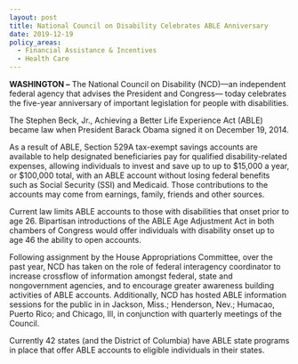 ```yaml
---
layout: post
title: National Council on Disability Celebrates ABLE Anniversary
date: 2019-12-19
policy_areas:
  - Financial Assistance & Incentives
  - Health Care
---
```

**WASHINGTON –** The National Council on Disability (NCD)—an independent federal agency that advises the President and Congress— today celebrates the five-year anniversary of important legislation for people with disabilities.

The Stephen Beck, Jr., Achieving a Better Life Experience Act (ABLE) became law when President Barack Obama signed it on December 19, 2014.

As a result of ABLE, Section 529A tax-exempt savings accounts are available to help designated beneficiaries pay for qualified disability-related expenses, allowing individuals to invest and save up to up to $15,000 a year, or $100,000 total, with an ABLE account without losing federal benefits such as Social Security (SSI) and Medicaid. Those contributions to the accounts may come from earnings, family, friends and other sources.

Current law limits ABLE accounts to those with disabilities that onset prior to age 26. Bipartisan introductions of the ABLE Age Adjustment Act in both chambers of Congress would offer individuals with disability onset up to age 46 the ability to open accounts.

Following assignment by the House Appropriations Committee, over the past year, NCD has taken on the role of federal interagency coordinator to increase crossflow of information amongst federal, state and nongovernment agencies, and to encourage greater awareness building activities of ABLE accounts. Additionally, NCD has hosted ABLE information sessions for the public in in Jackson, Miss.; Henderson, Nev.; Humacao, Puerto Rico; and Chicago, Ill, in conjunction with quarterly meetings of the Council.

Currently 42 states (and the District of Columbia) have ABLE state programs in place that offer ABLE accounts to eligible individuals in their states.